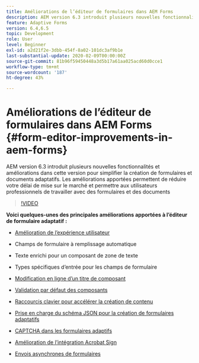 ```yaml
---
title: Améliorations de l’éditeur de formulaires dans AEM Forms
description: AEM version 6.3 introduit plusieurs nouvelles fonctionnalités et améliorations dans cette version pour simplifier la création de formulaires et documents adaptatifs. Les améliorations apportées permettent de réduire votre délai de mise sur le marché et permettre aux utilisateurs professionnels de travailler avec des formulaires et des documents
feature: Adaptive Forms
version: 6.4,6.5
topic: Development
role: User
level: Beginner
exl-id: a2d21f2e-3dbb-454f-8a02-101dc3af9b1e
last-substantial-update: 2020-02-09T00:00:00Z
source-git-commit: 81b96f59450448a3d5b17a61aa025acd60d0cce1
workflow-type: tm+mt
source-wordcount: '187'
ht-degree: 43%

---
```


# Améliorations de l’éditeur de formulaires dans AEM Forms {#form-editor-improvements-in-aem-forms}

AEM version 6.3 introduit plusieurs nouvelles fonctionnalités et améliorations dans cette version pour simplifier la création de formulaires et documents adaptatifs. Les améliorations apportées permettent de réduire votre délai de mise sur le marché et permettre aux utilisateurs professionnels de travailler avec des formulaires et des documents

>[!VIDEO](https://video.tv.adobe.com/v/19500/)

**Voici quelques-unes des principales améliorations apportées à l’éditeur de formulaire adaptatif :**

* [Amélioration de l’expérience utilisateur](https://helpx.adobe.com/fr/aem-forms/6-3/introduction-forms-authoring.html)

* Champs de formulaire à remplissage automatique
* Texte enrichi pour un composant de zone de texte
* Types spécifiques d’entrée pour les champs de formulaire

* [Modification en ligne d’un titre de composant](https://helpx.adobe.com/aem-forms/6-3/introduction-forms-authoring.html)
* [Validation par défaut des composants](https://helpx.adobe.com/aem-forms/6-3/introduction-forms-authoring.html)
* [Raccourcis clavier pour accélérer la création de contenu](https://helpx.adobe.com/aem-forms/6-3/keyboard-shortcuts.html#AdaptiveFormEditor)
* [Prise en charge du schéma JSON pour la création de formulaires adaptatifs](https://helpx.adobe.com/aem-forms/6-3/adaptive-form-json-schema-form-model.html)
* [CAPTCHA dans les formulaires adaptifs](https://helpx.adobe.com/aem-forms/6-3/captcha-adaptive-forms.html)
* [Amélioration de l’intégration Acrobat Sign](https://helpx.adobe.com/aem-forms/6-3/working-with-adobe-sign.html)
* [Envois asynchrones de formulaires](https://helpx.adobe.com/aem-forms/6-3/asynchronous-submissions-adaptive-forms.html)
